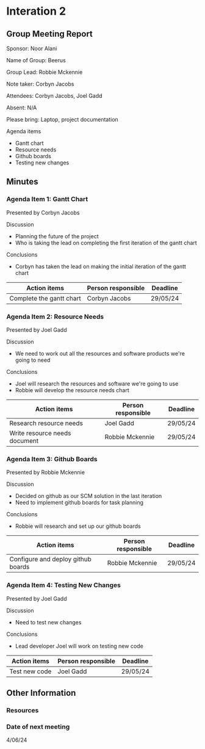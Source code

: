 # Interation 2

## Group Meeting Report

Sponsor: Noor Alani

Name of Group: Beerus

Group Lead: Robbie Mckennie

Note taker: Corbyn Jacobs

Attendees: Corbyn Jacobs, Joel Gadd

Absent: N/A

Please bring: Laptop, project documentation

Agenda items
 - Gantt chart
 - Resource needs
 - Github boards
 - Testing new changes

## Minutes

### Agenda Item 1: Gantt Chart

Presented by Corbyn Jacobs

Discussion
 - Planning the future of the project
 - Who is taking the lead on completing the first iteration of the gantt chart

Conclusions
 - Corbyn has taken the lead on making the initial iteration of the gantt chart

|Action items|Person responsible|Deadline|
|-|-|-|
|Complete the gantt chart|Corbyn Jacobs|29/05/24|

### Agenda Item 2: Resource Needs

Presented by Joel Gadd

Discussion
 - We need to work out all the resources and software products we're going to need

Conclusions
 - Joel will research the resources and software we're going to use
 - Robbie will develop the resource needs chart

|Action items|Person responsible|Deadline|
|-|-|-|
|Research resource needs|Joel Gadd|29/05/24|
|Write resource needs document|Robbie Mckennie|29/05/24|

### Agenda Item 3: Github Boards

Presented by Robbie Mckennie

Discussion
 - Decided on github as our SCM solution in the last iteration
 - Need to implement github boards for task planning

Conclusions
 - Robbie will research and set up our github boards

|Action items|Person responsible|Deadline|
|-|-|-|
|Configure and deploy github boards|Robbie Mckennie|29/05/24|

### Agenda Item 4: Testing New Changes

Presented by Joel Gadd

Discussion
 - Need to test new changes

Conclusions
 - Lead developer Joel will work on testing new code

|Action items|Person responsible|Deadline|
|-|-|-|
|Test new code|Joel Gadd|29/05/24|

## Other Information

### Resources


### Date of next meeting

4/06/24
